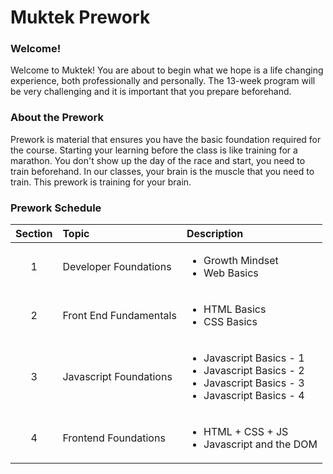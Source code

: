 # Muktek Prework

### Welcome!

Welcome to Muktek! You are about to begin what we hope is a life changing experience, both professionally and personally. The 13-week program will be very challenging and it is important that you prepare beforehand.

### About the Prework

Prework is material that ensures you have the basic foundation required for the course. Starting your learning before the class is like training for a marathon. You don't show up the day of the race and start, you need to train beforehand. In our classes, your brain is the muscle that you need to train. This prework is training for your brain.

### Prework Schedule

| Section | Topic | Description |
| :--: | :-- | :-- |
| 1 | Developer Foundations | <ul><li>Growth Mindset </li><li>Web Basics</li></ul> |
| 2 | Front End Fundamentals | <ul><li>HTML Basics</li><li>CSS Basics</li></ul> |
| 3 | Javascript Foundations | <ul><li>Javascript Basics - 1</li><li>Javascript Basics - 2</li><li>Javascript Basics - 3</li><li>Javascript Basics - 4</li></ul> |
| 4 | Frontend Foundations | <ul><li>HTML + CSS + JS</li><li>Javascript and the DOM</li></ul> |
